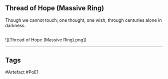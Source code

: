 ## Thread of Hope (Massive Ring)
Though we cannot touch; one thought, one wish, through centuries alone in darkness.
##
![[Thread of Hope (Massive Ring).png]]

---
## Tags
#Artefact
#PoE1